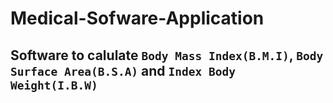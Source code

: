 # Medical-Sofware-Application
## Software to calulate `Body Mass Index(B.M.I)`, `Body Surface Area(B.S.A)` and `Index Body Weight(I.B.W)`
